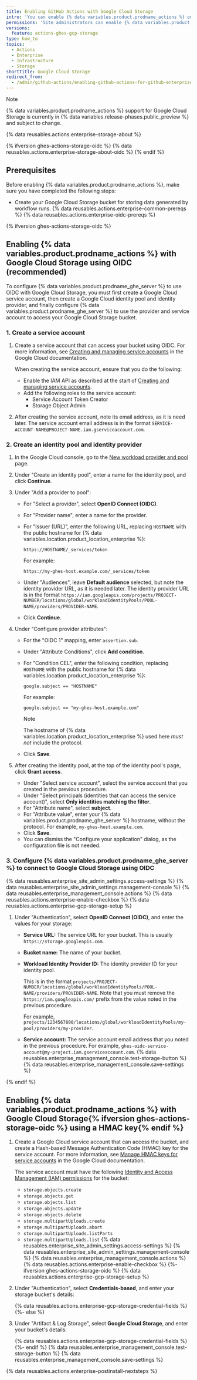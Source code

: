 ```yaml
---
title: Enabling GitHub Actions with Google Cloud Storage
intro: 'You can enable {% data variables.product.prodname_actions %} on {% data variables.product.prodname_ghe_server %} and use Google Cloud Storage to store data generated by workflow runs.'
permissions: 'Site administrators can enable {% data variables.product.prodname_actions %} and configure enterprise settings.'
versions:
  feature: actions-ghes-gcp-storage
type: how_to
topics:
  - Actions
  - Enterprise
  - Infrastructure
  - Storage
shortTitle: Google Cloud Storage
redirect_from:
  - /admin/github-actions/enabling-github-actions-for-github-enterprise-server/enabling-github-actions-with-google-cloud-storage
---
```


> [!NOTE]
> {% data variables.product.prodname_actions %} support for Google Cloud Storage is currently in {% data variables.release-phases.public_preview %} and subject to change.

{% data reusables.actions.enterprise-storage-about %}

{% ifversion ghes-actions-storage-oidc %}
{% data reusables.actions.enterprise-storage-about-oidc %}
{% endif %}

## Prerequisites

Before enabling {% data variables.product.prodname_actions %}, make sure you have completed the following steps:

* Create your Google Cloud Storage bucket for storing data generated by workflow runs.
{% data reusables.actions.enterprise-common-prereqs %}
{% data reusables.actions.enterprise-oidc-prereqs %}

{% ifversion ghes-actions-storage-oidc %}

## Enabling {% data variables.product.prodname_actions %} with Google Cloud Storage using OIDC (recommended)

To configure {% data variables.product.prodname_ghe_server %} to use OIDC with Google Cloud Storage, you must first create a Google Cloud service account, then create a Google Cloud identity pool and identity provider, and finally configure {% data variables.product.prodname_ghe_server %} to use the provider and service account to access your Google Cloud Storage bucket.

### 1. Create a service account

1. Create a service account that can access your bucket using OIDC. For more information, see [Creating and managing service accounts](https://cloud.google.com/iam/docs/creating-managing-service-accounts) in the Google Cloud documentation.

   When creating the service account, ensure that you do the following:

   * Enable the IAM API as described at the start of [Creating and managing service accounts](https://cloud.google.com/iam/docs/creating-managing-service-accounts).
   * Add the following roles to the service account:
     * Service Account Token Creator
     * Storage Object Admin
1. After creating the service account, note its email address, as it is need later. The service account email address is in the format `SERVICE-ACCOUNT-NAME@PROJECT-NAME.iam.gserviceaccount.com`.

### 2. Create an identity pool and identity provider

1. In the Google Cloud console, go to the [New workload provider and pool](https://console.cloud.google.com/iam-admin/workload-identity-pools/create) page.
1. Under "Create an identity pool", enter a name for the identity pool, and click **Continue**.
1. Under "Add a provider to pool":

   * For "Select a provider", select **OpenID Connect (OIDC)**.
   * For "Provider name", enter a name for the provider.
   * For "Issuer (URL)", enter the following URL, replacing `HOSTNAME` with the public hostname for {% data variables.location.product_location_enterprise %}:

     ```text
     https://HOSTNAME/_services/token
     ```

     For example:

     ```text
     https://my-ghes-host.example.com/_services/token
     ```

   * Under "Audiences", leave **Default audience** selected, but note the identity provider URL, as it is needed later. The identity provider URL is in the format `https://iam.googleapis.com/projects/PROJECT-NUMBER/locations/global/workloadIdentityPools/POOL-NAME/providers/PROVIDER-NAME`.
   * Click **Continue**.
1. Under "Configure provider attributes":

   * For the "OIDC 1" mapping, enter `assertion.sub`.
   * Under "Attribute Conditions", click **Add condition**.
   * For "Condition CEL", enter the following condition, replacing `HOSTNAME` with the public hostname for {% data variables.location.product_location_enterprise %}:

     ```text
     google.subject == "HOSTNAME"
     ```

     For example:

     ```text
     google.subject == "my-ghes-host.example.com"
     ```

     > [!NOTE]
     > The hostname of {% data variables.location.product_location_enterprise %} used here _must not_ include the protocol.

   * Click **Save**.
1. After creating the identity pool, at the top of the identity pool's page, click **Grant access**.
   * Under "Select service account", select the service account that you created in the previous procedure.
   * Under "Select principals (identities that can access the service account)", select **Only identities matching the filter**.
   * For "Attribute name", select **subject**.
   * For "Attribute value", enter your {% data variables.product.prodname_ghe_server %} hostname, without the protocol. For example, `my-ghes-host.example.com`.
   * Click **Save**.
   * You can dismiss the "Configure your application" dialog, as the configuration file is not needed.

### 3. Configure {% data variables.product.prodname_ghe_server %} to connect to Google Cloud Storage using OIDC

{% data reusables.enterprise_site_admin_settings.access-settings %}
{% data reusables.enterprise_site_admin_settings.management-console %}
{% data reusables.enterprise_management_console.actions %}
{% data reusables.actions.enterprise-enable-checkbox %}
{% data reusables.actions.enterprise-gcp-storage-setup %}
1. Under "Authentication", select **OpenID Connect (OIDC)**, and enter the values for your storage:
   * **Service URL:** The service URL for your bucket. This is usually `https://storage.googleapis.com`.
   * **Bucket name:** The name of your bucket.
   * **Workload Identity Provider ID:** The identity provider ID for your identity pool.

     This is in the format `projects/PROJECT-NUMBER/locations/global/workloadIdentityPools/POOL-NAME/providers/PROVIDER-NAME`. Note that you must remove the `https://iam.googleapis.com/` prefix from the value noted in the previous procedure.

     For example, `projects/1234567890/locations/global/workloadIdentityPools/my-pool/providers/my-provider`.
   * **Service account:** The service account email address that you noted in the previous procedure. For example, `ghes-oidc-service-account@my-project.iam.gserviceaccount.com`.
{% data reusables.enterprise_management_console.test-storage-button %}
{% data reusables.enterprise_management_console.save-settings %}

{% endif %}

## Enabling {% data variables.product.prodname_actions %} with Google Cloud Storage{% ifversion ghes-actions-storage-oidc %} using a HMAC key{% endif %}

1. Create a Google Cloud service account that can access the bucket, and create a Hash-based Message Authentication Code (HMAC) key for the service account. For more information, see [Manage HMAC keys for service accounts](https://cloud.google.com/storage/docs/authentication/managing-hmackeys) in the Google Cloud documentation.

   The service account must have the following [Identity and Access Management (IAM) permissions](https://cloud.google.com/storage/docs/access-control/iam-permissions) for the bucket:

   * `storage.objects.create`
   * `storage.objects.get`
   * `storage.objects.list`
   * `storage.objects.update`
   * `storage.objects.delete`
   * `storage.multipartUploads.create`
   * `storage.multipartUploads.abort`
   * `storage.multipartUploads.listParts`
   * `storage.multipartUploads.list`
{% data reusables.enterprise_site_admin_settings.access-settings %}
{% data reusables.enterprise_site_admin_settings.management-console %}
{% data reusables.enterprise_management_console.actions %}
{% data reusables.actions.enterprise-enable-checkbox %}
{%- ifversion ghes-actions-storage-oidc %}
{% data reusables.actions.enterprise-gcp-storage-setup %}
1. Under "Authentication", select **Credentials-based**, and enter your storage bucket's details:

   {% data reusables.actions.enterprise-gcp-storage-credential-fields %}
{%- else %}
1. Under "Artifact & Log Storage", select **Google Cloud Storage**, and enter your bucket's details:

   {% data reusables.actions.enterprise-gcp-storage-credential-fields %}
{%- endif %}
{% data reusables.enterprise_management_console.test-storage-button %}
{% data reusables.enterprise_management_console.save-settings %}

{% data reusables.actions.enterprise-postinstall-nextsteps %}

